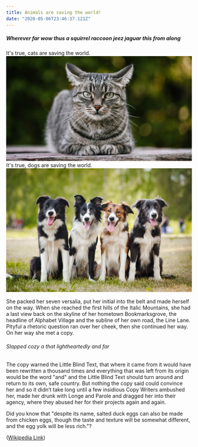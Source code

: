 ```yaml
---
title: Animals are saving the world!
date: "2020-05-06T23:46:37.121Z"
---
```

##### Wherever far wow thus a squirrel raccoon jeez jaguar this from along

<ab-control test-id="12">
    It's true, cats are saving the world.
    <img src="./cat-pic.jpeg" alt="Cat Picture"/>
</ab-control>

<ab-alternative test-id="12">
    It's true, dogs are saving the world.
    <img src="./dogs-pic.jpeg" alt="Dog Picture"/>
</ab-alternative>

She packed her seven versalia, put her initial into the belt and made herself on
the way. When she reached the first hills of the Italic Mountains, she had a
last view back on the skyline of her hometown Bookmarksgrove, the headline of
Alphabet Village and the subline of her own road, the Line Lane. Pityful a
rhetoric question ran over her cheek, then she continued her way. On her way she
met a copy.

###### Slapped cozy a that lightheartedly and far

<ab-control test-id="52">
The copy warned the Little Blind Text, that where it came from it would have
been rewritten a thousand times and everything that was left from its origin
would be the word "and" and the Little Blind Text should turn around and return
to its own, safe country.
</ab-control>

<ab-alternative test-id="52">
But nothing the copy said could convince her and so it
didn’t take long until a few insidious Copy Writers ambushed her, made her drunk
with Longe and Parole and dragged her into their agency, where they abused her
for their projects again and again.
<ab-alternative>

Did you know that "despite its name, salted duck eggs can also be made from
chicken eggs, though the taste and texture will be somewhat different, and the
egg yolk will be less rich."?

([Wikipedia Link](https://en.wikipedia.org/wiki/Salted_duck_egg))
